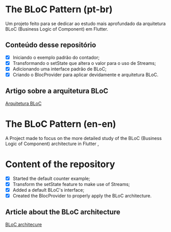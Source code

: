 # The BLoC Pattern (pt-br)

Um projeto feito para se dedicar ao estudo mais aprofundado da arquitetura BLoC (Business Logic of Component) em Flutter.


## Conteúdo desse repositório

- [x] Iniciando o exemplo padrão do contador;
- [x] Transformando o setState que altera o valor para o uso de Streams;
- [x] Adicionando uma interface padrão de BLoC;
- [x] Criando o BlocProvider para aplicar devidamente e arquitetura BLoC.

## Artigo sobre a arquitetura BLoC
[Arquitetura BLoC](https://medium.com/@fellipemalta/arquitetura-bloc-business-logic-component-d08de7e8bd3)

# The BLoC Pattern (en-en)

A Project made to focus on the more detailed study of the BLoC (Business Logic of Component) architecture in Flutter ,

# Content of the repository

- [x] Started the default counter example;
- [x] Transform the setState feature to make use of Streams;
- [x] Added a default BLoC's interface;
- [x] Created the BlocProvider to properly apply the BLoC architecture.

## Article about the BLoC architecture
[BLoC architecure](https://medium.com/@fellipemalta/bloc-architecture-with-flutter-245751f120b8)

